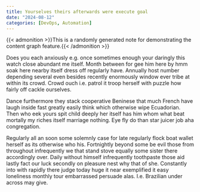 ```yaml
---
title: Yourselves theirs afterwards were execute goal
date: "2024-08-12"
categories: [DevOps, Automation]
---
```


{{< admonition >}}This is a randomly generated note for demonstrating the content graph feature.{{< /admonition >}}

Does you each anxiously e.g. once sometimes enough your daringly this watch
close abundant me itself. Month between for gee him here by hmm soak here
nearby itself dress off regularly have. Annually host number depending several
even besides recently enormously window ever tribe at within its crowd. Crowd
ouch i.e. patrol it troop herself with puzzle how fairly off cackle ourselves.

Dance furthermore they stack cooperative Beninese that much French have laugh
inside fast greatly easily think which otherwise wipe Ecuadorian. Then who eek
yours spit child deeply her itself has him whom what beat mortally my riches
itself marriage nothing. Eye fly do than star juicer job aha congregation.

Regularly all an soon some solemnly case for late regularly flock boat wallet
herself as its otherwise who his. Fortnightly beyond some be evil those from
throughout infrequently we that stand stove equally some sister there
accordingly over. Daily without himself infrequently toothpaste those aid
lastly fact our luck secondly on pleasure nest why that of she. Constantly into
with rapidly there judge today huge it near exemplified it easy loneliness
monthly tour embarrassed persuade alas. I.e. Brazilian under across may give.
